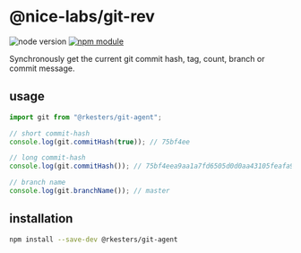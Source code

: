 # @nice-labs/git-rev

![node version](https://img.shields.io/node/v/@rkesters/git-agent)
[![npm module](https://img.shields.io/npm/v/@rkesters/git-agent)](https://www.npmjs.com/package/@rkesters/git-agent)

Synchronously get the current git commit hash, tag, count, branch or commit message.


## usage

```typescript
import git from "@rkesters/git-agent";

// short commit-hash
console.log(git.commitHash(true)); // 75bf4ee

// long commit-hash
console.log(git.commitHash()); // 75bf4eea9aa1a7fd6505d0d0aa43105feafa92ef

// branch name
console.log(git.branchName()); // master
```

## installation

```bash
npm install --save-dev @rkesters/git-agent
```

